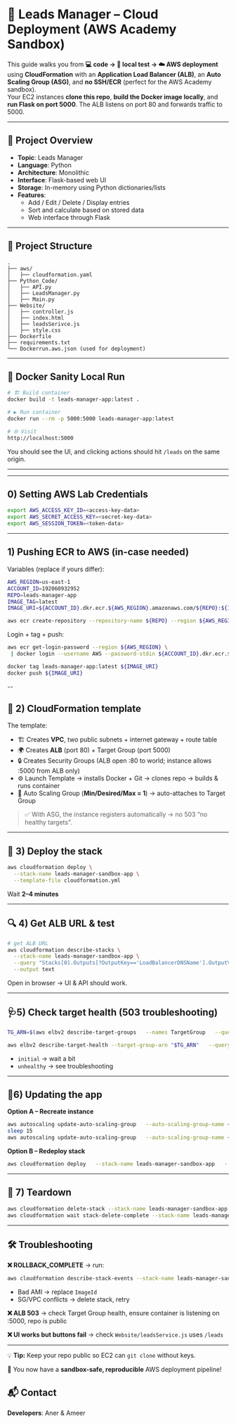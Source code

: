 # 🚀 Leads Manager – Cloud Deployment (AWS Academy Sandbox)

This guide walks you from **💻 code → 🧪 local test → ☁️ AWS deployment** using **CloudFormation** with an **Application Load Balancer (ALB)**, an **Auto Scaling Group (ASG)**, and **no SSH/ECR** (perfect for the AWS Academy sandbox).  
Your EC2 instances **clone this repo**, **build the Docker image locally**, and **run Flask on port 5000**. The ALB listens on port 80 and forwards traffic to 5000.

---

## 🧩 Project Overview

- **Topic**: Leads Manager
- **Language**: Python
- **Architecture**: Monolithic
- **Interface**: Flask-based web UI
- **Storage**: In-memory using Python dictionaries/lists
- **Features**:
  - Add / Edit / Delete / Display entries
  - Sort and calculate based on stored data
  - Web interface through Flask

---

## 📁 Project Structure

```
.
├── aws/
│   ├── cloudformation.yaml
├── Python_Code/
│   ├── API.py
│   ├── LeadsManager.py
│   ├── Main.py
├── Website/
│   ├── controller.js
│   ├── index.html
│   ├── leadsSerivce.js
│   ├── style.css
├── Dockerfile
├── requirements.txt
└── Dockerrun.aws.json (used for deployment)
```

---

## 🐳 Docker Sanity Local Run

```bash
# 🏗 Build container
docker build -t leads-manager-app:latest .

# ▶️ Run container
docker run --rm -p 5000:5000 leads-manager-app:latest

# 🌐 Visit
http://localhost:5000
```

You should see the UI, and clicking actions should hit `/leads` on the same origin.

---

---
## 0) Setting AWS Lab Credentials
```bash
export AWS_ACCESS_KEY_ID=<access-key-data>
export AWS_SECRET_ACCESS_KEY=<secret-key-data>
export AWS_SESSION_TOKEN=<token-data>
```
---
## 1) Pushing ECR to AWS (in-case needed)
Variables (replace if yours differ):
```bash
AWS_REGION=us-east-1
ACCOUNT_ID=192060932952
REPO=leads-manager-app
IMAGE_TAG=latest
IMAGE_URI=${ACCOUNT_ID}.dkr.ecr.${AWS_REGION}.amazonaws.com/${REPO}:${IMAGE_TAG}
```

```bash
aws ecr create-repository --repository-name ${REPO} --region ${AWS_REGION} || true
```
Login + tag + push:

```bash
aws ecr get-login-password --region ${AWS_REGION} \
 | docker login --username AWS --password-stdin ${ACCOUNT_ID}.dkr.ecr.${AWS_REGION}.amazonaws.com

docker tag leads-manager-app:latest ${IMAGE_URI}
docker push ${IMAGE_URI}
```
--
## 📜 2) CloudFormation template

The template:
- 🏗 Creates **VPC**, two public subnets + internet gateway + route table
- 🌍 Creates **ALB** (port 80) + Target Group (port 5000)
- 🔒 Creates Security Groups (ALB open :80 to world; instance allows :5000 from ALB only)
- ⚙️ Launch Template → installs Docker + Git → clones repo → builds & runs container
- 🔄 Auto Scaling Group (**Min/Desired/Max = 1**) → auto-attaches to Target Group

> ✅ With ASG, the instance registers automatically → no 503 “no healthy targets”.

---

## 🚀 3) Deploy the stack

```bash
aws cloudformation deploy \
  --stack-name leads-manager-sandbox-app \
  --template-file cloudformation.yml
```

Wait **2–4 minutes**

---

## 🔍 4) Get ALB URL & test

```bash
# get ALB URL
aws cloudformation describe-stacks \
  --stack-name leads-manager-sandbox-app \
  --query "Stacks[0].Outputs[?OutputKey=='LoadBalancerDNSName'].OutputValue" \
  --output text
```
Open in browser → UI & API should work.

---

## 🩺5) Check target health (503 troubleshooting)

```bash
TG_ARN=$(aws elbv2 describe-target-groups   --names TargetGroup   --query 'TargetGroups[0].TargetGroupArn' --output text)

aws elbv2 describe-target-health --target-group-arn "$TG_ARN"   --query 'TargetHealthDescriptions[].{Id:Target.Id,State:TargetHealth.State,Reason:TargetHealth.Reason,Desc:TargetHealth.Description}'   --output table
```

- `initial` → wait a bit  
- `unhealthy` → see troubleshooting

---

## 🔄6) Updating the app

**Option A – Recreate instance**  
```bash
aws autoscaling update-auto-scaling-group   --auto-scaling-group-name <ASG-NAME> --desired-capacity 0
sleep 15
aws autoscaling update-auto-scaling-group   --auto-scaling-group-name <ASG-NAME> --desired-capacity 1
```

**Option B – Redeploy stack**  
```bash
aws cloudformation deploy   --stack-name leads-manager-sandbox-app   --template-file cloudformation.yml
```

---

## 🧹 7) Teardown

```bash
aws cloudformation delete-stack --stack-name leads-manager-sandbox-app
aws cloudformation wait stack-delete-complete --stack-name leads-manager-sandbox-app
```

---

## 🛠 Troubleshooting

**❌ ROLLBACK_COMPLETE** → run:
```bash
aws cloudformation describe-stack-events --stack-name leads-manager-sandbox-app   --query "StackEvents[?ResourceStatus=='CREATE_FAILED'].[Timestamp,LogicalResourceId,ResourceStatusReason]"   --output table
```
- Bad AMI → replace `ImageId`
- SG/VPC conflicts → delete stack, retry

**❌ ALB 503** → check Target Group health, ensure container is listening on :5000, repo is public

**❌ UI works but buttons fail** → check `Website/leadsService.js` uses `/leads`

---

💡 **Tip:** Keep your repo public so EC2 can `git clone` without keys.

🎯 You now have a **sandbox-safe, reproducible** AWS deployment pipeline!

## 📬 Contact

**Developers**: Aner & Ameer
